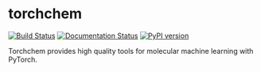 # torchchem
[![Build Status](https://travis-ci.org/deepchem/torchchem.svg?branch=master)](https://travis-ci.org/deepchem/torchchem)
[![Documentation Status](https://readthedocs.org/projects/torchchem/badge/?version=latest)](https://torchchem.readthedocs.io/en/latest/?badge=latest)
[![PyPI version](https://badge.fury.io/py/torchchem.svg)](https://badge.fury.io/py/torchchem)

Torchchem provides high quality tools for molecular machine learning with
PyTorch.
